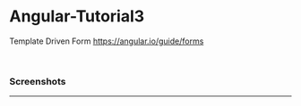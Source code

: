 # Angular-Tutorial3

Template Driven Form <a href="https://angular.io/guide/forms">https://angular.io/guide/forms</a>

<br>
<h3>Screenshots</h3>
<hr>
